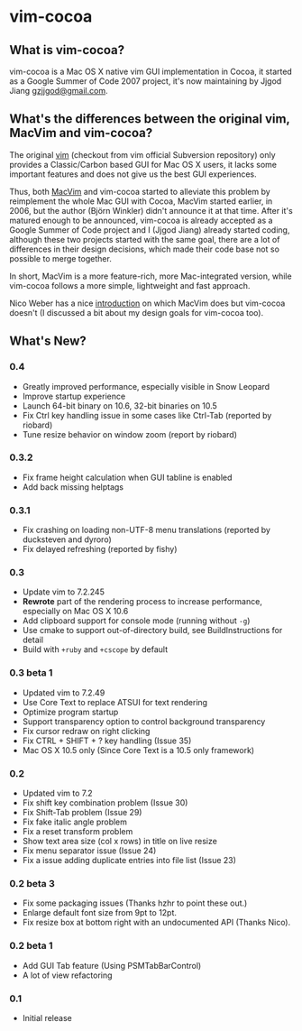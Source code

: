vim-cocoa
=========

What is vim-cocoa?
------------------

vim-cocoa is a Mac OS X native vim GUI implementation in Cocoa, it started 
as a Google Summer of Code 2007 project, it's now maintaining by Jjgod Jiang 
<gzjjgod@gmail.com>.

What's the differences between the original vim, MacVim and vim-cocoa?
----------------------------------------------------------------------

The original [vim](http://www.vim.org) (checkout from vim official Subversion 
repository) only provides a Classic/Carbon based GUI for Mac OS X users, it 
lacks some important features and does not give us the best GUI experiences.

Thus, both [MacVim](http://code.google.com/p/MacVim) and vim-cocoa started 
to alleviate this problem by reimplement the whole Mac GUI with Cocoa, 
MacVim started earlier, in 2006, but the author (Björn Winkler) didn't 
announce it at that time. After it's matured enough to be announced, vim-cocoa 
is already accepted as a Google Summer of Code project and I (Jjgod Jiang) 
already started coding, although these two projects started with the same 
goal, there are a lot of differences in their design decisions, which made 
their code base not so possible to merge together.

In short, MacVim is a more feature-rich, more Mac-integrated version, while 
vim-cocoa follows a more simple, lightweight and fast approach.

Nico Weber has a nice 
[introduction](http://groups.google.com/group/vim_mac/browse_thread/thread/c16868aa7dcad59b) 
on which MacVim does but vim-cocoa doesn't (I discussed a bit about my design 
goals for vim-cocoa too).

What's New?
-----------

### 0.4

* Greatly improved performance, especially visible in Snow Leopard
* Improve startup experience
* Launch 64-bit binary on 10.6, 32-bit binaries on 10.5
* Fix Ctrl key handling issue in some cases like Ctrl-Tab (reported by riobard)
* Tune resize behavior on window zoom (report by riobard)

### 0.3.2

* Fix frame height calculation when GUI tabline is enabled
* Add back missing helptags

### 0.3.1

* Fix crashing on loading non-UTF-8 menu translations (reported by ducksteven and dyroro)
* Fix delayed refreshing (reported by fishy)

### 0.3

* Update vim to 7.2.245
* **Rewrote** part of the rendering process to increase performance, especially on Mac OS X 10.6
* Add clipboard support for console mode (running without `-g`)
* Use cmake to support out-of-directory build, see BuildInstructions for detail
* Build with `+ruby` and `+cscope` by default

### 0.3 beta 1

* Updated vim to 7.2.49
* Use Core Text to replace ATSUI for text rendering
* Optimize program startup
* Support transparency option to control background transparency
* Fix cursor redraw on right clicking
* Fix CTRL + SHIFT + ? key handling (Issue 35)
* Mac OS X 10.5 only (Since Core Text is a 10.5 only framework)

### 0.2

* Updated vim to 7.2
* Fix shift key combination problem (Issue 30)
* Fix Shift-Tab problem (Issue 29)
* Fix fake italic angle problem
* Fix a reset transform problem
* Show text area size (col x rows) in title on live resize
* Fix menu separator issue (Issue 24)
* Fix a issue adding duplicate entries into file list (Issue 23)

### 0.2 beta 3

* Fix some packaging issues (Thanks hzhr to point these out.)
* Enlarge default font size from 9pt to 12pt.
* Fix resize box at bottom right with an undocumented API (Thanks Nico).

### 0.2 beta 1

* Add GUI Tab feature (Using PSMTabBarControl)
* A lot of view refactoring

### 0.1

* Initial release


